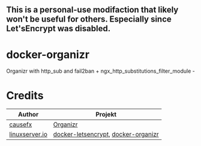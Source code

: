 ## This is a personal-use modifaction that likely won't be useful for others.  Especially since Let'sEncrypt was disabled.

# docker-organizr
Organizr with http_sub and fail2ban + ngx_http_substitutions_filter_module - 

# Credits 
Author | Projekt
---|---
[causefx](https://github.com/causefx) | [Organizr](https://github.com/causefx/Organizr)
[linuxserver.io](https://github.com/linuxserver) | [docker-letsencrypt](https://github.com/linuxserver/docker-letsencrypt), [docker-organizr](https://github.com/linuxserver/docker-organizr)
